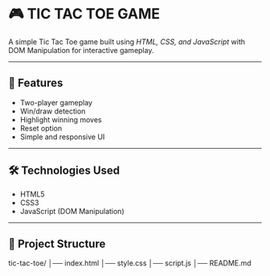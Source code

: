 # 🎮 TIC TAC TOE GAME

A simple Tic Tac Toe game built using *HTML, CSS, and JavaScript* with DOM Manipulation for interactive gameplay.  

---

## 🚀 Features  
- Two-player gameplay  
- Win/draw detection  
- Highlight winning moves  
- Reset option  
- Simple and responsive UI  

---

## 🛠 Technologies Used  
- HTML5  
- CSS3  
- JavaScript (DOM Manipulation)  

---

## 📂 Project Structure
tic-tac-toe/
│── index.html
│── style.css
│── script.js
│── README.md
